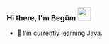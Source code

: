 ### Hi there, I'm Begüm   <img src="https://c.tenor.com/Wx9IEmZZXSoAAAAi/hi.gif" width="30px" height="30px">



- 🌱 I’m currently learning Java.

<!--
**begumarici/begumarici** is a ✨ _special_ ✨ repository because its `README.md` (this file) appears on your GitHub profile.

Here are some ideas to get you started:

- 🔭 I’m currently working on ...
- 🌱 I’m currently learning ...
- 👯 I’m looking to collaborate on ...
- 🤔 I’m looking for help with ...
- 💬 Ask me about ...
- 📫 How to reach me: ...
- 😄 Pronouns: ...
- ⚡ Fun fact: ...
-->
